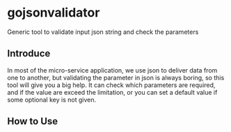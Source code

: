 # gojsonvalidator
Generic tool to validate input json string and check the parameters

## Introduce
In most of the micro-service application, we use json to deliver data from one to another, but validating the parameter in json is always boring, so this tool will give you a big help. It can check which parameters are required, and if the value are exceed the limitation, or you can set a default value if some optional key is not given.

## How to Use
